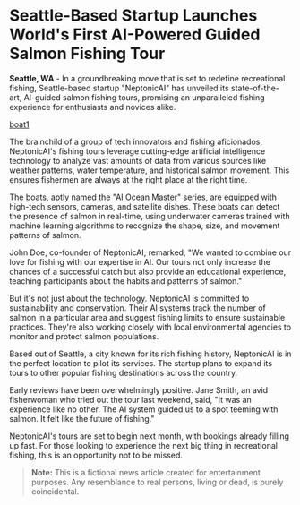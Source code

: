 # Seattle-Based Startup Launches World's First AI-Powered Guided Salmon Fishing Tour

**Seattle, WA** - In a groundbreaking move that is set to redefine recreational fishing, Seattle-based startup "NeptonicAI" has unveiled its state-of-the-art, AI-guided salmon fishing tours, promising an unparalleled fishing experience for enthusiasts and novices alike.

[boat1](https://github.com/matthewclarkmay/salmon-ai/IMG-3820.jpeg)

The brainchild of a group of tech innovators and fishing aficionados, NeptonicAI's fishing tours leverage cutting-edge artificial intelligence technology to analyze vast amounts of data from various sources like weather patterns, water temperature, and historical salmon movement. This ensures fishermen are always at the right place at the right time.

The boats, aptly named the "AI Ocean Master" series, are equipped with high-tech sensors, cameras, and satellite dishes. These boats can detect the presence of salmon in real-time, using underwater cameras trained with machine learning algorithms to recognize the shape, size, and movement patterns of salmon.

John Doe, co-founder of NeptonicAI, remarked, "We wanted to combine our love for fishing with our expertise in AI. Our tours not only increase the chances of a successful catch but also provide an educational experience, teaching participants about the habits and patterns of salmon."

But it's not just about the technology. NeptonicAI is committed to sustainability and conservation. Their AI systems track the number of salmon in a particular area and suggest fishing limits to ensure sustainable practices. They're also working closely with local environmental agencies to monitor and protect salmon populations.

Based out of Seattle, a city known for its rich fishing history, NeptonicAI is in the perfect location to pilot its services. The startup plans to expand its tours to other popular fishing destinations across the country.

Early reviews have been overwhelmingly positive. Jane Smith, an avid fisherwoman who tried out the tour last weekend, said, "It was an experience like no other. The AI system guided us to a spot teeming with salmon. It felt like the future of fishing."

NeptonicAI's tours are set to begin next month, with bookings already filling up fast. For those looking to experience the next big thing in recreational fishing, this is an opportunity not to be missed.

> **Note:** This is a fictional news article created for entertainment purposes. Any resemblance to real persons, living or dead, is purely coincidental.
